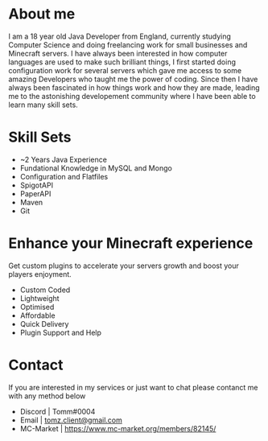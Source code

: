 
# About me

I am a 18 year old Java Developer from England, currently studying Computer Science and doing freelancing work for small businesses and Minecraft servers.
I have always been interested in how computer languages are used to make such brilliant things, I first started doing configuration work for several servers which gave me access to some amazing Developers who taught me the power of coding. Since then I have always been fascinated in how things work and how they are made, leading me to the astonishing developement community where I have been able to learn many skill sets.

# Skill Sets
- ~2 Years Java Experience
- Fundational Knowledge in MySQL and Mongo
- Configuration and Flatfiles
- SpigotAPI
- PaperAPI
- Maven
- Git


# Enhance your Minecraft experience
Get custom plugins to accelerate your servers growth and boost your players enjoyment.

- Custom Coded
- Lightweight
- Optimised
- Affordable
- Quick Delivery
- Plugin Support and Help

# Contact
If you are interested in my services or just want to chat please contanct me with any method below

- Discord | Tomm#0004
- Email | tomz.client@gmail.com
- MC-Market | https://www.mc-market.org/members/82145/
